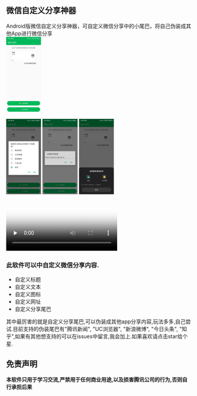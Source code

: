 ## 微信自定义分享神器
Android版微信自定义分享神器，可自定义微信分享中的小尾巴，将自己伪装成其他App进行微信分享  
<img src="screenshot/Screenshot_2020-06-16-15-45-32-578_com.yzytmac.wechatshare.jpg" style="zoom:20%;" />

<img src="./screenshot/Screenshot_2020-06-16-15-45-37-353_com.yzytmac.wechatshare.jpg" style="zoom:20%;" />

<img src="./screenshot/Screenshot_2020-06-16-15-45-41-248_com.yzytmac.wechatshare.jpg" style="zoom:20%;" />

<img src="./screenshot/Screenshot_2020-06-16-15-46-10-721_android.jpg" style="zoom:20%;" />

<video id="video" controls="" preload="none" poster="http://om2bks7xs.bkt.clouddn.com/2017-08-26-Markdown-Advance-Video.jpg">
      <source id="mp4" src="./screenshot/Screenrecorder-2020-06-16-15-41-21-442.mp4" type="video/mp4">
</video>



### 此软件可以中自定义微信分享内容.

- 自定义标题
- 自定义文本
- 自定义图标
- 自定义网址
- 自定义分享尾巴

其中最厉害的就是自定义分享尾巴,可以伪装成其他app分享内容,玩法多多,自己尝试.目前支持的伪装尾巴有"腾讯新闻", "UC浏览器", "新浪微博", "今日头条", "知乎",如果有其他想支持的可以在issues中留言,我会加上.如果喜欢请点击star给个星.



## 免责声明

**本软件只用于学习交流,严禁用于任何商业用途,以及损害腾讯公司的行为,否则自行承担后果**

